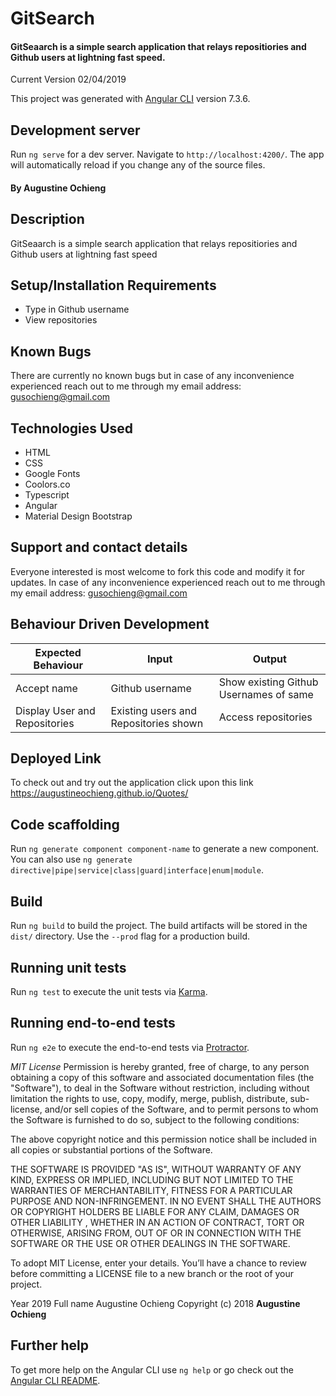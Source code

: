 # GitSearch

#### GitSeaarch is a simple search application that relays repositiories and Github users at lightning fast speed.

Current Version 02/04/2019

This project was generated with [Angular CLI](https://github.com/angular/angular-cli) version 7.3.6.

## Development server

Run `ng serve` for a dev server. Navigate to `http://localhost:4200/`. The app will automatically reload if you change any of the source files.

#### By **Augustine Ochieng**

## Description

GitSeaarch is a simple search application that relays repositiories and Github users at lightning fast speed

## Setup/Installation Requirements

- Type in Github username
- View repositories

## Known Bugs

There are currently no known bugs but in case of any inconvenience experienced reach out to me through my email address: gusochieng@gmail.com

## Technologies Used

- HTML
- CSS
- Google Fonts
- Coolors.co
- Typescript
- Angular
- Material Design Bootstrap

## Support and contact details

Everyone interested is most welcome to fork this code and modify it for updates. In case of any inconvenience experienced reach out to me through my email address: gusochieng@gmail.com

## Behaviour Driven Development

| Expected Behaviour            | Input                                 | Output                                 |
| ----------------------------- | ------------------------------------- | -------------------------------------- |
| Accept name                   | Github username                       | Show existing Github Usernames of same |
| Display User and Repositories | Existing users and Repositories shown | Access repositories                    |

## Deployed Link

To check out and try out the application click upon this link https://augustineochieng.github.io/Quotes/

## Code scaffolding

Run `ng generate component component-name` to generate a new component. You can also use `ng generate directive|pipe|service|class|guard|interface|enum|module`.

## Build

Run `ng build` to build the project. The build artifacts will be stored in the `dist/` directory. Use the `--prod` flag for a production build.

## Running unit tests

Run `ng test` to execute the unit tests via [Karma](https://karma-runner.github.io).

## Running end-to-end tests

Run `ng e2e` to execute the end-to-end tests via [Protractor](http://www.protractortest.org/).


*MIT License*
Permission is hereby granted, free of charge, to any person obtaining a copy of this software and associated documentation files (the "Software"), to deal in the Software without restriction, including without limitation the rights to use, copy, modify, merge, publish, distribute, sub-license, and/or sell copies of the Software, and to permit persons to whom the Software is furnished to do so, subject to the following conditions:

The above copyright notice and this permission notice shall be included in all copies or substantial portions of the Software.

THE SOFTWARE IS PROVIDED "AS IS", WITHOUT WARRANTY OF ANY KIND, EXPRESS OR IMPLIED, INCLUDING BUT NOT LIMITED TO THE WARRANTIES OF MERCHANTABILITY, FITNESS FOR A PARTICULAR PURPOSE AND NON-INFRINGEMENT. IN NO EVENT SHALL THE AUTHORS OR COPYRIGHT HOLDERS BE LIABLE FOR ANY CLAIM, DAMAGES OR OTHER LIABILITY , WHETHER IN AN ACTION OF CONTRACT, TORT OR OTHERWISE, ARISING FROM, OUT OF OR IN CONNECTION WITH THE SOFTWARE OR THE USE OR OTHER DEALINGS IN THE SOFTWARE.

To adopt MIT License, enter your details. You’ll have a chance to review before committing a LICENSE file to a new branch or the root of your project.

Year
2019
Full name
Augustine Ochieng
Copyright (c) 2018 **Augustine Ochieng**

## Further help

To get more help on the Angular CLI use `ng help` or go check out the [Angular CLI README](https://github.com/angular/angular-cli/blob/master/README.md).
